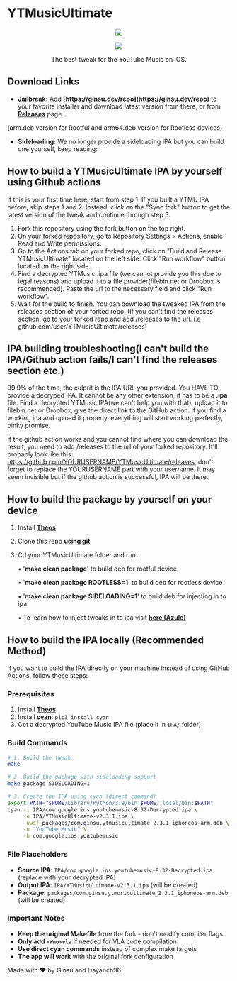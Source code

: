 # YTMusicUltimate
<p align="center">
<img src=https://user-images.githubusercontent.com/38832025/235781424-06d81647-b3db-4d9b-94dc-cd65cdf09145.png?raw=true) />
</p>    

<p align="center">
<img src=https://user-images.githubusercontent.com/38832025/235781207-6d1ad44e-0c32-4aec-9c75-cb928ca8a0d3.png?raw=true) />
</p>

<p align="center">
The best tweak for the YouTube Music on iOS.
</p>

## Download Links

* **Jailbreak:**
Add __[https://ginsu.dev/repo](https://ginsu.dev/repo)__ to your favorite installer and download latest version from there, or from __[Releases](https://github.com/ginsudev/YTMusicUltimate/releases)__ page.

(arm.deb version for Rootful and arm64.deb version for Rootless devices)

* **Sideloading:**
  We no longer provide a sideloading IPA but you can build one yourself, keep reading:

## How to build a YTMusicUltimate IPA by yourself using Github actions

If this is your first time here, start from step 1. If you built a YTMU IPA before, skip steps 1 and 2. Instead, click on the "Sync fork" button to get the latest version of the tweak and continue through step 3.

1. Fork this repository using the fork button on the top right.
2. On your forked repository, go to Repository Settings > Actions, enable Read and Write permissions.
3. Go to the Actions tab on your forked repo, click on "Build and Release YTMusicUltimate" located on the left side. Click "Run workflow" button located on the right side.
4. Find a decrypted YTMusic .ipa file (we cannot provide you this due to legal reasons) and upload it to a file provider(filebin.net or Dropbox is recommended). Paste the url to the necessary field and click "Run workflow".
5. Wait for the build to finish. You can download the tweaked IPA from the releases section of your forked repo. (If you can't find the releases section, go to your forked repo and add /releases to the url. i.e github.com/user/YTMusicUltimate/releases)

## IPA building troubleshooting(I can't build the IPA/Github action fails/I can't find the releases section etc.)

99.9% of the time, the culprit is the IPA URL you provided. You HAVE TO provide a decryped IPA. It cannot be any other extension, it has to be a **.ipa** file. Find a decrypted YTMusic IPA(we can't help you with that), upload it to filebin.net or Dropbox, give the direct link to the GitHub action. If you find a working ipa and upload it properly, everything will start working perfectly, pinky promise.

If the github action works and you cannot find where you can download the result, you need to add /releases to the url of your forked repository. It'll probably look like this: https://github.com/YOURUSERNAME/YTMusicUltimate/releases, don't forget to replace the YOURUSERNAME part with your username. It may seem invisible but if the github action is successful, IPA will be there.


## How to build the package by yourself on your device
1. Install __[Theos](https://theos.dev/docs/installation)__
2. Clone this repo __[using git](https://docs.github.com/en/repositories/creating-and-managing-repositories/cloning-a-repository)__
3. Cd your YTMusicUltimate folder and run:

   • '**make clean package**' to build deb for rootful device
   
   • '**make clean package ROOTLESS=1**' to build deb for rootless device
   
   • '**make clean package SIDELOADING=1**' to build deb for injecting in to ipa
   
   

   • To learn how to inject tweaks in to ipa visit __[here (Azule)](https://github.com/Al4ise/Azule)__

## How to build the IPA locally (Recommended Method)

If you want to build the IPA directly on your machine instead of using GitHub Actions, follow these steps:

### Prerequisites
1. Install __[Theos](https://theos.dev/docs/installation)__
2. Install __[cyan](https://github.com/chariz/cyan)__: `pip3 install cyan`
3. Get a decrypted YouTube Music IPA file (place it in `IPA/` folder)

### Build Commands

```bash
# 1. Build the tweak
make

# 2. Build the package with sideloading support
make package SIDELOADING=1

# 3. Create the IPA using cyan (direct command)
export PATH="$HOME/Library/Python/3.9/bin:$HOME/.local/bin:$PATH"
cyan -i IPA/com.google.ios.youtubemusic-8.32-Decrypted.ipa \
     -o IPA/YTMusicUltimate-v2.3.1.ipa \
     -uwsf packages/com.ginsu.ytmusicultimate_2.3.1_iphoneos-arm.deb \
     -n "YouTube Music" \
     -b com.google.ios.youtubemusic
```

### File Placeholders
- **Source IPA**: `IPA/com.google.ios.youtubemusic-8.32-Decrypted.ipa` (replace with your decrypted IPA)
- **Output IPA**: `IPA/YTMusicUltimate-v2.3.1.ipa` (will be created)
- **Package**: `packages/com.ginsu.ytmusicultimate_2.3.1_iphoneos-arm.deb` (will be created)

### Important Notes
- **Keep the original Makefile** from the fork - don't modify compiler flags
- **Only add `-Wno-vla`** if needed for VLA code compilation
- **Use direct cyan commands** instead of complex make targets
- **The app will work** with the original fork configuration

Made with ❤ by Ginsu and Dayanch96
